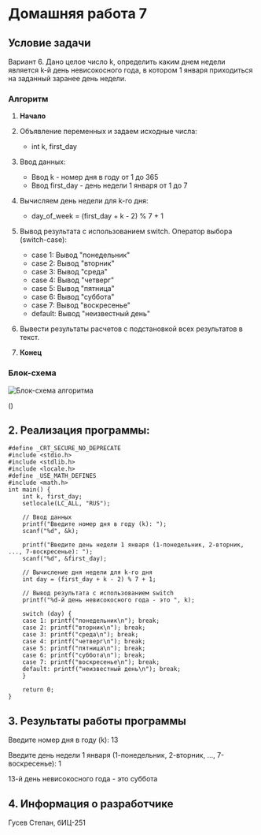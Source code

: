 # Домашняя работа 7
## Условие задачи
Вариант 6. Дано целое число k, определить каким днем недели является k-й день невисокосного года, в котором 1 января приходиться на заданный заранее день недели.
### Алгоритм
1. **Начало**
2. Объявление переменных и задаем исходные числа:
   - int k, first_day
3. Ввод данных:
   - Ввод k - номер дня в году от 1 до 365             
   - Ввод first_day - день недели 1 января от 1 до 7
3. Bычисляем день недели для k-го дня:
   - day_of_week = (first_day + k - 2) % 7 + 1

4. Вывод результата с использованием switch.
   Оператор выбора (switch-case):
   - case 1: Вывод "понедельник"
   - case 2: Вывод "вторник"
   - case 3: Вывод "среда"
   - case 4: Вывод "четверг"
   - case 5: Вывод "пятница"
   - case 6: Вывод "суббота"
   - case 7: Вывод "воскресенье"
   - default: Вывод "неизвестный день"
  5. Вывести результаты расчетов с подстановкой всех результатов в текст.
6. **Конец**
### Блок-схема
![Блок-схема алгоритма](.png)

()

## 2. Реализация программы:

    #define _CRT_SECURE_NO_DEPRECATE
    #include <stdio.h>
    #include <stdlib.h>
    #include <locale.h>
    #define _USE_MATH_DEFINES
    #include <math.h>
    int main() {
        int k, first_day;
        setlocale(LC_ALL, "RUS");

        // Ввод данных
        printf("Введите номер дня в году (k): ");
        scanf("%d", &k);

        printf("Введите день недели 1 января (1-понедельник, 2-вторник, ..., 7-воскресенье): ");
        scanf("%d", &first_day);

        // Вычисление дня недели для k-го дня
        int day = (first_day + k - 2) % 7 + 1;

        // Вывод результата с использованием switch
        printf("%d-й день невисокосного года - это ", k);
    
        switch (day) {
        case 1: printf("понедельник\n"); break;
        case 2: printf("вторник\n"); break;
        case 3: printf("среда\n"); break;
        case 4: printf("четверг\n"); break;
        case 5: printf("пятница\n"); break;
        case 6: printf("суббота\n"); break;
        case 7: printf("воскресенье\n"); break;
        default: printf("неизвестный день\n"); break;
        }
    
        return 0;
    }
## 3. Результаты работы программы

Введите номер дня в году (k): 13

Введите день недели 1 января (1-понедельник, 2-вторник, ..., 7-воскресенье): 1

13-й день невисокосного года - это суббота

## 4. Информация о разработчике
Гусев Степан, бИЦ-251
